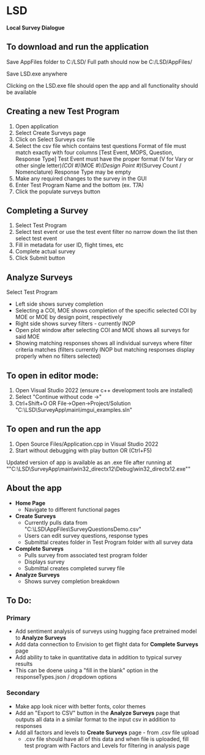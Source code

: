 # LSD
**Local Survey Dialogue**


## To download and run the application
Save AppFiles folder to C:/LSD/
Full path should now be C:/LSD/AppFiles/

Save LSD.exe anywhere

Clicking on the LSD.exe file should open the app and all functionality should be available

## Creating a new Test Program
1. Open application
2. Select Create Surveys page
3. Click on Select Surveys csv file
4. Select the csv file which contains test questions
    Format of file must match exactly with four columns
       [Test Event, MOPS, Question, Response Type]
   Test Event must have the proper format
   (V for Vary or other single letter)_(COI #)_(MOE #)_(Design Point #)_(Survey Count / Nomenclature)
   Response Type may be empty
5.  Make any required changes to the survey in the GUI
6.  Enter Test Program Name and the bottom (ex. T7A)
7.  Click the populate surveys button

## Completing a Survey
1. Select Test Program
2. Select test event or use the test event filter no narrow down the list then select test event
3. Fill in metadata for user ID, flight times, etc
4. Complete actual survey
5. Click Submit button

## Analyze Surveys
Select Test Program
- Left side shows survey completion
- Selecting a COI, MOE shows completion of the specific selected COI by MOE or MOE by design point, respectively
- Right side shows survey filters - currently INOP
- Open plot window after selecting COI and MOE shows all surveys for said MOE
- Showing matching responses shows all individual surveys where filter criteria matches (filters currently INOP but matching responses display properly when no filters selected)
   
## To open in editor mode:
1. Open Visual Studio 2022 (ensure c++ development tools are installed)
2. Select "Continue without code ->"
3. Ctrl+Shift+O OR File->Open->Project/Solution
    "C:\LSD\SurveyApp\main\imgui_examples.sln"

## To open and run the app
1. Open Source Files/Application.cpp in Visual Studio 2022
2. Start without debugging with play button OR (Ctrl+F5)

Updated version of app is available as an .exe file after running at ""C:\LSD\SurveyApp\main\win32_directx12\Debug\win32_directx12.exe""

## About the app

- **Home Page**
  -  Navigate to different functional pages
- **Create Surveys**
  -  Currently pulls data from "C:\LSD\AppFiles\SurveyQuestionsDemo.csv"
  -  Users can edit survey questions, response types
  -  Submittal creates folder in Test Program folder with all survey data
- **Complete Surveys**
  -  Pulls survey from associated test program folder
  -  Displays survey
  -  Submittal creates completed survey file
- **Analyze Surveys**
  -  Shows survey completion breakdown
  
  


## To Do:
### Primary
  - Add sentiment analysis of surveys using hugging face pretrained model to **Analyze Surveys**
  - Add data connection to Envision to get flight data for **Complete Surveys** page
  - Add ability to take in quantitative data in addition to typical survey results
   - This can be doene using a "fill in the blank" option in the responseTypes.json / dropdown options
### Secondary
  - Make app look nicer with better fonts, color themes
  - Add an "Export to CSV" button in the **Analyze Surveys** page that outputs all data in a similar format to the input csv in addition to responses
  - Add all factors and levels to **Create Surveys** page - from .csv file upload
    - .csv file should have all of this data and when file is uploaded, fill test program with Factors and Levels for filtering in analysis page
  
  
